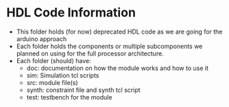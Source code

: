 # HDL Code Information
- This folder holds (for now) deprecated HDL code as we are going for the arduino approach
- Each folder holds the components or multiple subcomponents we planned on using for the full processor architecture.
- Each folder (should) have:
    - doc: documentation on how the module works and how to use it
    - sim: Simulation tcl scripts
    - src: module file(s)
    - synth: constraint file and synth tcl script
    - test: testbench for the module

